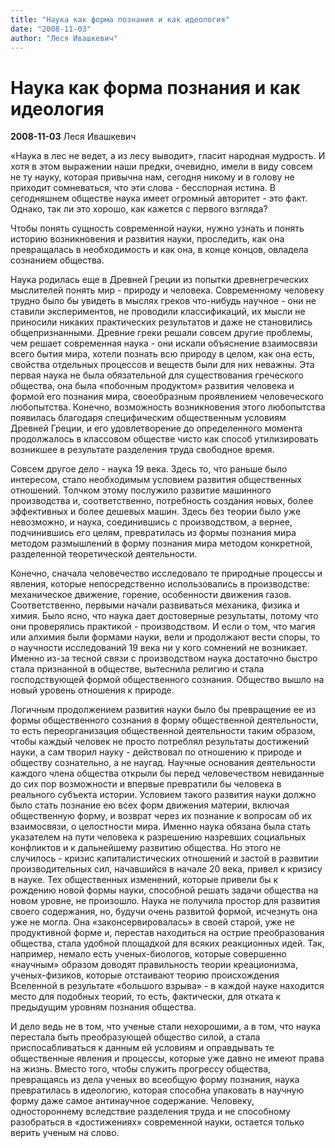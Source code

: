 ```yaml
---
title: "Наука как форма познания и как идеология"
date: "2008-11-03"
author: "Леся Ивашкевич"
---
```


# Наука как форма познания и как идеология

**2008-11-03** Леся Ивашкевич

«Наука в лес не ведет, а из лесу выводит», гласит народная мудрость. И хотя в этом выражении наши предки, очевидно, имели в виду совсем не ту науку, которая привычна нам, сегодня никому и в голову не приходит сомневаться, что эти слова - бесспорная  истина. В сегодняшнем обществе наука имеет огромный авторитет - это факт. Однако, так ли это хорошо, как кажется с первого взгляда?

Чтобы понять сущность современной науки, нужно узнать и понять историю возникновения и развития науки, проследить, как она превращалась в необходимость и как она, в конце концов, овладела сознанием общества.

Наука родилась еще в Древней Греции из попытки древнегреческих мыслителей понять мир - природу и человека. Современному человеку трудно было бы увидеть в мыслях греков что-нибудь научное - они не ставили экспериментов, не проводили классификаций, их мысли не приносили никаких практических результатов и даже не становились общепризнанными. Древние греки решали совсем другие проблемы, чем решает современная наука - они искали объяснение взаимосвязи всего бытия мира, хотели познать всю природу в целом, как она есть, свойства отдельных процессов и веществ были для них неважны. Эта первая наука не была обязательной для существования греческого общества, она была «побочным продуктом» развития человека и формой его познания мира, своеобразным проявлением человеческого любопытства. Конечно, возможность возникновения этого любопытства появилась благодаря специфическим общественным условиям Древней Греции, и его удовлетворение до определенного момента продолжалось в классовом обществе чисто как способ утилизировать возникшее в результате разделения труда свободное время.

Совсем другое дело - наука 19 века. Здесь то, что раньше было интересом, стало необходимым условием развития общественных отношений. Толчком этому послужило развитие машинного производства и, соответственно, потребность создания новых, более эффективных и более дешевых машин. Здесь без теории было уже невозможно, и наука, соединившись с производством, а вернее, подчинившись его целям, превратилась из формы познания мира методом размышлений в 	форму познания мира методом конкретной, разделенной теоретической деятельности.

Конечно, сначала человечество исследовало те природные процессы и явления, которые непосредственно использовались в производстве: механическое движение, горение, особенности движения газов. Соответственно, первыми начали развиваться механика, физика и химия. Было ясно, что наука дает достоверные результаты, потому что они проверялись практикой - производством. И если о том, что магия или алхимия были формами науки, вели и продолжают вести споры, то о научности исследований 19 века ни у кого сомнений не возникает. Именно из-за тесной связи с производством наука достаточно быстро стала признанной в обществе, вытеснила религию и стала господствующей формой общественного сознания. Общество вышло на новый уровень отношения к природе.

Логичным продолжением развития науки было бы превращение ее из формы общественного сознания в форму общественной деятельности, то есть переорганизация общественной деятельности таким образом, чтобы каждый человек не просто потреблял результаты достижений науки, а сам творил науку - действовал по отношению к природе и обществу сознательно, а не наугад. Научные основания деятельности каждого члена общества открыли бы перед человечеством невиданные до сих пор возможности и впервые превратили бы человека в реального субъекта истории. Условием такого развития науки должно было стать познание ею всех форм движения материи, включая общественную форму, и возврат через их познание к вопросам об их взаимосвязи, о целостности мира. Именно наука обязана была стать указателем на пути человека к разрешению назревших социальных конфликтов и к дальнейшему развитию общества. Но этого не случилось - кризис капиталистических отношений и застой в развитии производительных сил, начавшийся в начале 20 века, привел к кризису в науке. Тех общественных изменений, которые привели бы к рождению новой формы науки, способной решать задачи общества на новом уровне, не произошло. Наука не получила простор для развития своего содержания, но, будучи очень развитой формой, исчезнуть  она уже не могла. Она «законсервировалась» в своей старой, уже не продуктивной форме и, перестав находиться на острие преобразования общества,  стала удобной площадкой для всяких реакционных идей. Так, например, немало есть ученых-биологов, которые совершенно «научным» образом доводят правильность теории креационизма, ученых-физиков, которые отстаивают теорию происхождения Вселенной в результате «большого взрыва» - в каждой науке находится место для подобных теорий, то есть, фактически, для отката к предыдущим уровням познания общества.

И дело ведь не в том, что ученые стали нехорошими, а в том, что наука перестала быть преобразующей общество силой, а стала приспосабливаться к данным ей условиям и оправдывать те общественные явления и процессы, которые уже давно не имеют права на жизнь. Вместо того, чтобы служить прогрессу общества, превращаясь из дела ученых во всеобщую форму познания, наука превратилась в идеологию, которая способна упаковать в научную форму даже самое антинаучное содержание. Человеку, одностороннему вследствие разделения труда и не способному разобраться в «достижениях» современной науки, остается только верить ученым на слово.